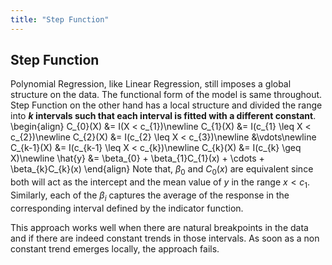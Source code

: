 ```yaml
---
title: "Step Function"
---
```


## Step Function

Polynomial Regression, like Linear Regression, still imposes a global structure on the data. The functional form of the model is same throughout. Step Function on the other hand has a local structure and divided the range into **$k$ intervals such that each interval is fitted with a different constant**.
\begin{align}
        C_{0}(X) &= I(X < c_{1})\newline
        C_{1}(X) &= I(c_{1} \leq X < c_{2})\newline
        C_{2}(X) &= I(c_{2} \leq X < c_{3})\newline
        &\vdots\newline
        C_{k-1}(X) &= I(c_{k-1} \leq X < c_{k})\newline
        C_{k}(X) &= I(c_{k} \geq X)\newline
        \hat{y} &= \beta_{0} + \beta_{1}C_{1}(x) + \cdots + \beta_{k}C_{k}(x)
    \end{align}
Note that, $\beta_{0}$ and $C_{0}(x)$ are equivalent since both will act as the intercept and the mean value of $y$ in the range $x < c_{1}$. Similarly, each of the $\beta_{i}$ captures the average of the response in the corresponding interval defined by the indicator function.

This approach works well when there are natural breakpoints in the data and if there are indeed constant trends in those intervals. As soon as a non constant trend emerges locally, the approach fails.
